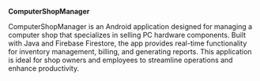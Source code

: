 **ComputerShopManager**

ComputerShopManager is an Android application designed for managing a computer shop that specializes in selling PC hardware components. Built with Java and Firebase Firestore, the app provides real-time functionality for inventory management, billing, and generating reports. This application is ideal for shop owners and employees to streamline operations and enhance productivity.


